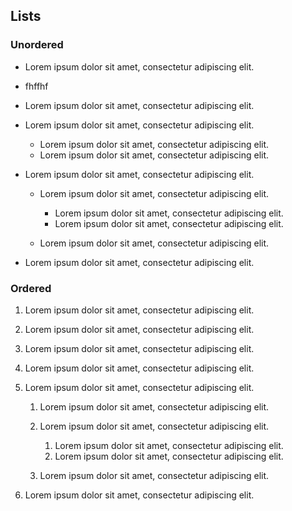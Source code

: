 ## Lists

### Unordered

*   Lorem ipsum dolor sit amet, consectetur adipiscing elit.
*   fhffhf

*   Lorem ipsum dolor sit amet, consectetur adipiscing elit.

*   Lorem ipsum dolor sit amet, consectetur adipiscing elit.

    *   Lorem ipsum dolor sit amet, consectetur adipiscing elit.
    *   Lorem ipsum dolor sit amet, consectetur adipiscing elit.

*   Lorem ipsum dolor sit amet, consectetur adipiscing elit.

    *   Lorem ipsum dolor sit amet, consectetur adipiscing elit.

        *   Lorem ipsum dolor sit amet, consectetur adipiscing elit.
        *   Lorem ipsum dolor sit amet, consectetur adipiscing elit.

    *   Lorem ipsum dolor sit amet, consectetur adipiscing elit.

*   Lorem ipsum dolor sit amet, consectetur adipiscing elit.

### Ordered

1.  Lorem ipsum dolor sit amet, consectetur adipiscing elit.

2.  Lorem ipsum dolor sit amet, consectetur adipiscing elit.

3.  Lorem ipsum dolor sit amet, consectetur adipiscing elit.

4.  Lorem ipsum dolor sit amet, consectetur adipiscing elit.

5.  Lorem ipsum dolor sit amet, consectetur adipiscing elit.

    1.  Lorem ipsum dolor sit amet, consectetur adipiscing elit.

    2.  Lorem ipsum dolor sit amet, consectetur adipiscing elit.

        1.  Lorem ipsum dolor sit amet, consectetur adipiscing elit.
        2.  Lorem ipsum dolor sit amet, consectetur adipiscing elit.

    3.  Lorem ipsum dolor sit amet, consectetur adipiscing elit.

6.  Lorem ipsum dolor sit amet, consectetur adipiscing elit.
